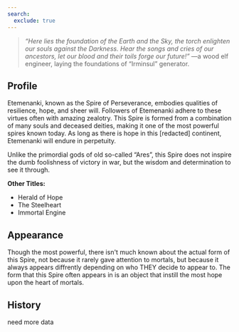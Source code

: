 ```yaml
---
search:
  exclude: true
---
```


> *“Here lies the foundation of the Earth and the Sky, the torch enlighten our souls against the Darkness. Hear the songs and cries of our ancestors, let our blood and their toils forge our future!”*  —a wood elf engineer, laying the foundations of “Irminsul” generator.

## Profile

Etemenanki, known as the Spire of Perseverance, embodies qualities of resilience, hope, and sheer will. Followers of Etemenanki adhere to these virtues often with amazing zealotry. This Spire is formed from a combination of many souls and deceased deities, making it one of the most powerful spires known today. As long as there is hope in this [redacted] continent, Etemenanki will endure in perpetuity.

Unlike the primordial gods of old so-called “Ares”, this Spire does not inspire the dumb foolishness of victory in war, but the wisdom and determination to see it through.

**Other Titles:**

- Herald of Hope
- The Steelheart
- Immortal Engine

## Appearance

Though the most powerful, there isn't much known about the actual form of this Spire, not because it rarely gave attention to mortals, but because it always appears diffrently depending on who THEY decide to appear to. The form that this Spire often appears in is an object that instill the most hope upon the heart of mortals. 

## History

need more data